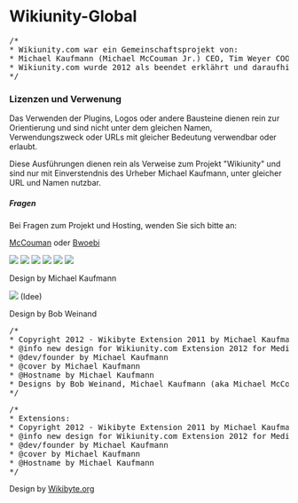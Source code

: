 Wikiunity-Global
================

<pre>
/*
* Wikiunity.com war ein Gemeinschaftsprojekt von:
* Michael Kaufmann (Michael McCouman Jr.) CEO, Tim Weyer COO und Bob Weinand CTO
* Wikiunity.com wurde 2012 als beendet erklährt und daraufhin geschlossen. 
*/
</pre>

<h3>Lizenzen und Verwenung</h3>
Das Verwenden der Plugins, Logos oder andere Bausteine dienen rein zur Orientierung und sind nicht unter dem gleichen 
Namen, Verwendungszweck oder URLs mit gleicher Bedeutung verwendbar oder erlaubt. 

Diese Ausführungen dienen rein als Verweise zum Projekt "Wikiunity" und sind nur mit 
Einverstendnis des Urheber Michael Kaufmann, unter gleicher URL und Namen nutzbar.

<h5>Fragen</h5>
Bei Fragen zum Projekt und Hosting, wenden Sie sich bitte an: 

<a href="https://github.com/McCouman">McCouman</a> oder <a href="https://github.com/bwoebi">Bwoebi</a>


<img src="https://raw.github.com/McCouman/Wikiunity-Legend-Tag/master/Wikiunity.png">
<img src="https://raw.github.com/McCouman/Wikiunity-Global/master/GlobWU/HomePack/eng/images/Developer-wiki-logo.png">
<img src="https://raw.github.com/McCouman/Wikiunity-Global/master/GlobWU/HomePack/eng/images/Config-wiki-logo.png">
<img src="https://raw.github.com/McCouman/Wikiunity-Global/master/GlobWU/HomePack/de/images/Community-Wikiunity.png">
<img src="https://raw.github.com/McCouman/Wikiunity-Global/master/GlobWU/HomePack/de/images/Staff-wu-logo.png">
<img src="https://raw.github.com/McCouman/Wikiunity-Global/master/GlobWU/HomePack/de/images/WUDE-wiki-logo.png">

Design by Michael Kaufmann 

<img src="https://raw.github.com/McCouman/Wikiunity-Global/master/GlobWU/HomePack/de/images/WUDE-wiki-logo2.png"> (Idee)

Design by Bob Weinand

<pre>/*
* Copyright 2012 - Wikibyte Extension 2011 by Michael Kaufmann (Michael McCouman jr.)
* @info new design for Wikiunity.com Extension 2012 for MediaWiki
* @dev/founder by Michael Kaufmann
* @cover by Michael Kaufmann
* @Hostname by Michael Kaufmann
* Designs by Bob Weinand, Michael Kaufmann (aka Michael McCouman jr.)
*/
</pre>

<pre>/*
* Extensions: 
* Copyright 2012 - Wikibyte Extension 2011 by Michael Kaufmann (Michael McCouman jr.)
* @info new design for Wikiunity.com Extension 2012 for MediaWiki
* @dev/founder by Michael Kaufmann
* @cover by Michael Kaufmann
* @Hostname by Michael Kaufmann
*/
</pre>

Design by <a href="http://wikibyte.org">Wikibyte.org</a>
